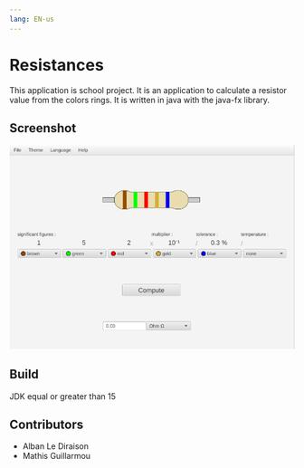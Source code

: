 ```yaml
---
lang: EN-us
---
```

# Resistances

This application is school project.
It is an application to calculate a resistor value from the colors rings. It is written in java with the java-fx
library.

## Screenshot

![Alt text](/screenshot/screenshot.png?raw=true)

## Build

JDK equal or greater than 15

## Contributors

- Alban Le Diraison
- Mathis Guillarmou
